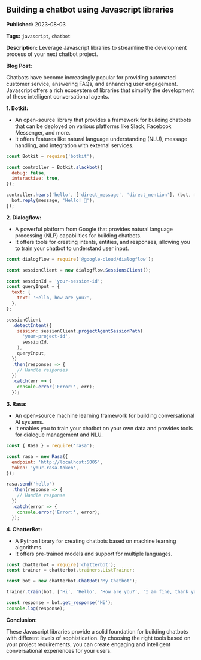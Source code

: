 

## Building a chatbot using Javascript libraries

**Published:** 2023-08-03

**Tags:** `javascript`, `chatbot`

**Description:** Leverage Javascript libraries to streamline the development process of your next chatbot project.

**Blog Post:**

Chatbots have become increasingly popular for providing automated customer service, answering FAQs, and enhancing user engagement. Javascript offers a rich ecosystem of libraries that simplify the development of these intelligent conversational agents.

**1. Botkit:**

- An open-source library that provides a framework for building chatbots that can be deployed on various platforms like Slack, Facebook Messenger, and more.
- It offers features like natural language understanding (NLU), message handling, and integration with external services.

```javascript
const Botkit = require('botkit');

const controller = Botkit.slackbot({
  debug: false,
  interactive: true,
});

controller.hears('hello', ['direct_message', 'direct_mention'], (bot, message) => {
  bot.reply(message, 'Hello! 👋');
});
```

**2. Dialogflow:**

- A powerful platform from Google that provides natural language processing (NLP) capabilities for building chatbots.
- It offers tools for creating intents, entities, and responses, allowing you to train your chatbot to understand user input.

```javascript
const dialogflow = require('@google-cloud/dialogflow');

const sessionClient = new dialogflow.SessionsClient();

const sessionId = 'your-session-id';
const queryInput = {
  text: {
    text: 'Hello, how are you?',
  },
};

sessionClient
  .detectIntent({
    session: sessionClient.projectAgentSessionPath(
      'your-project-id',
      sessionId,
    ),
    queryInput,
  })
  .then(responses => {
    // Handle responses
  })
  .catch(err => {
    console.error('Error:', err);
  });
```

**3. Rasa:**

- An open-source machine learning framework for building conversational AI systems.
- It enables you to train your chatbot on your own data and provides tools for dialogue management and NLU.

```javascript
const { Rasa } = require('rasa');

const rasa = new Rasa({
  endpoint: 'http://localhost:5005',
  token: 'your-rasa-token',
});

rasa.send('hello')
  .then(response => {
    // Handle response
  })
  .catch(error => {
    console.error('Error:', error);
  });
```

**4. ChatterBot:**

- A Python library for creating chatbots based on machine learning algorithms.
- It offers pre-trained models and support for multiple languages.

```javascript
const chatterbot = require('chatterbot');
const trainer = chatterbot.trainers.ListTrainer;

const bot = new chatterbot.ChatBot('My Chatbot');

trainer.train(bot, ['Hi', 'Hello', 'How are you?', 'I am fine, thank you.']);

const response = bot.get_response('Hi');
console.log(response);
```

**Conclusion:**

These Javascript libraries provide a solid foundation for building chatbots with different levels of sophistication. By choosing the right tools based on your project requirements, you can create engaging and intelligent conversational experiences for your users.

